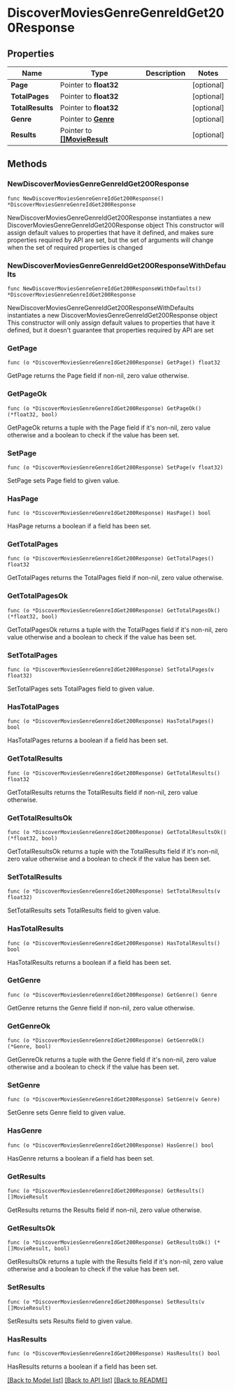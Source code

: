 # DiscoverMoviesGenreGenreIdGet200Response

## Properties

Name | Type | Description | Notes
------------ | ------------- | ------------- | -------------
**Page** | Pointer to **float32** |  | [optional] 
**TotalPages** | Pointer to **float32** |  | [optional] 
**TotalResults** | Pointer to **float32** |  | [optional] 
**Genre** | Pointer to [**Genre**](Genre.md) |  | [optional] 
**Results** | Pointer to [**[]MovieResult**](MovieResult.md) |  | [optional] 

## Methods

### NewDiscoverMoviesGenreGenreIdGet200Response

`func NewDiscoverMoviesGenreGenreIdGet200Response() *DiscoverMoviesGenreGenreIdGet200Response`

NewDiscoverMoviesGenreGenreIdGet200Response instantiates a new DiscoverMoviesGenreGenreIdGet200Response object
This constructor will assign default values to properties that have it defined,
and makes sure properties required by API are set, but the set of arguments
will change when the set of required properties is changed

### NewDiscoverMoviesGenreGenreIdGet200ResponseWithDefaults

`func NewDiscoverMoviesGenreGenreIdGet200ResponseWithDefaults() *DiscoverMoviesGenreGenreIdGet200Response`

NewDiscoverMoviesGenreGenreIdGet200ResponseWithDefaults instantiates a new DiscoverMoviesGenreGenreIdGet200Response object
This constructor will only assign default values to properties that have it defined,
but it doesn't guarantee that properties required by API are set

### GetPage

`func (o *DiscoverMoviesGenreGenreIdGet200Response) GetPage() float32`

GetPage returns the Page field if non-nil, zero value otherwise.

### GetPageOk

`func (o *DiscoverMoviesGenreGenreIdGet200Response) GetPageOk() (*float32, bool)`

GetPageOk returns a tuple with the Page field if it's non-nil, zero value otherwise
and a boolean to check if the value has been set.

### SetPage

`func (o *DiscoverMoviesGenreGenreIdGet200Response) SetPage(v float32)`

SetPage sets Page field to given value.

### HasPage

`func (o *DiscoverMoviesGenreGenreIdGet200Response) HasPage() bool`

HasPage returns a boolean if a field has been set.

### GetTotalPages

`func (o *DiscoverMoviesGenreGenreIdGet200Response) GetTotalPages() float32`

GetTotalPages returns the TotalPages field if non-nil, zero value otherwise.

### GetTotalPagesOk

`func (o *DiscoverMoviesGenreGenreIdGet200Response) GetTotalPagesOk() (*float32, bool)`

GetTotalPagesOk returns a tuple with the TotalPages field if it's non-nil, zero value otherwise
and a boolean to check if the value has been set.

### SetTotalPages

`func (o *DiscoverMoviesGenreGenreIdGet200Response) SetTotalPages(v float32)`

SetTotalPages sets TotalPages field to given value.

### HasTotalPages

`func (o *DiscoverMoviesGenreGenreIdGet200Response) HasTotalPages() bool`

HasTotalPages returns a boolean if a field has been set.

### GetTotalResults

`func (o *DiscoverMoviesGenreGenreIdGet200Response) GetTotalResults() float32`

GetTotalResults returns the TotalResults field if non-nil, zero value otherwise.

### GetTotalResultsOk

`func (o *DiscoverMoviesGenreGenreIdGet200Response) GetTotalResultsOk() (*float32, bool)`

GetTotalResultsOk returns a tuple with the TotalResults field if it's non-nil, zero value otherwise
and a boolean to check if the value has been set.

### SetTotalResults

`func (o *DiscoverMoviesGenreGenreIdGet200Response) SetTotalResults(v float32)`

SetTotalResults sets TotalResults field to given value.

### HasTotalResults

`func (o *DiscoverMoviesGenreGenreIdGet200Response) HasTotalResults() bool`

HasTotalResults returns a boolean if a field has been set.

### GetGenre

`func (o *DiscoverMoviesGenreGenreIdGet200Response) GetGenre() Genre`

GetGenre returns the Genre field if non-nil, zero value otherwise.

### GetGenreOk

`func (o *DiscoverMoviesGenreGenreIdGet200Response) GetGenreOk() (*Genre, bool)`

GetGenreOk returns a tuple with the Genre field if it's non-nil, zero value otherwise
and a boolean to check if the value has been set.

### SetGenre

`func (o *DiscoverMoviesGenreGenreIdGet200Response) SetGenre(v Genre)`

SetGenre sets Genre field to given value.

### HasGenre

`func (o *DiscoverMoviesGenreGenreIdGet200Response) HasGenre() bool`

HasGenre returns a boolean if a field has been set.

### GetResults

`func (o *DiscoverMoviesGenreGenreIdGet200Response) GetResults() []MovieResult`

GetResults returns the Results field if non-nil, zero value otherwise.

### GetResultsOk

`func (o *DiscoverMoviesGenreGenreIdGet200Response) GetResultsOk() (*[]MovieResult, bool)`

GetResultsOk returns a tuple with the Results field if it's non-nil, zero value otherwise
and a boolean to check if the value has been set.

### SetResults

`func (o *DiscoverMoviesGenreGenreIdGet200Response) SetResults(v []MovieResult)`

SetResults sets Results field to given value.

### HasResults

`func (o *DiscoverMoviesGenreGenreIdGet200Response) HasResults() bool`

HasResults returns a boolean if a field has been set.


[[Back to Model list]](../README.md#documentation-for-models) [[Back to API list]](../README.md#documentation-for-api-endpoints) [[Back to README]](../README.md)



